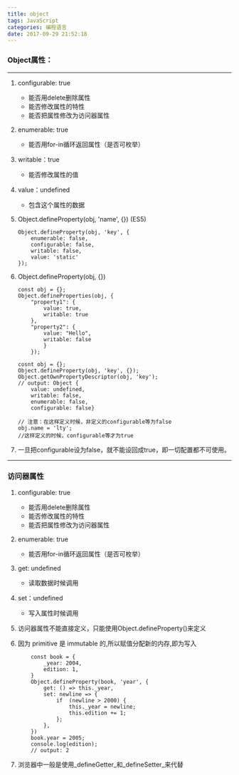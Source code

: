 ```yaml
---
title: object
tags: JavaScript
categories: 编程语言
date: 2017-09-29 21:52:18
---
```


### Object属性：
---
1. configurable: true
	* 能否用delete删除属性
	* 能否修改属性的特性
	* 能否把属性修改为访问器属性
2. enumerable: true
	* 能否用for-in循环返回属性（是否可枚举）
3. writable：true
	* 能否修改属性的值
4. value：undefined
	* 包含这个属性的数据
5. Object.defineProperty(obj, 'name', {}) (ES5)

	```
	Object.defineProperty(obj, 'key', {
		enumerable: false,
		configurable: false,
		writable: false,
		value: 'static'
	});
	```
6. Object.defineProperty(obj, {})
	
	```
	const obj = {};
	Object.defineProperties(obj, {
		"property1": {
			value: true,
			writable: true
		},	
		"property2": {
			value: "Hello",
			writable: false
			}
		});	
	
	cosnt obj = {};
	Object.defineProperty(obj, 'key', {});
	Object.getOwnPropertyDescriptor(obj, 'key');			
	// output: Object {
		value: undefined, 
		writable: false, 
		enumerable: false, 
		configurable: false}
		
	// 注意：在这样定义时候，非定义的configurable等为false
	obj.name = 'lty';
	//这样定义的时候，configurable等才为true
	
	```
7. 一旦把configurable设为false，就不能设回成true，即一切配置都不可使用。

---
### 访问器属性
1. configurable: true
	* 能否用delete删除属性
	* 能否修改属性的特性
	* 能否把属性修改为访问器属性
2. enumerable: true
	* 能否用for-in循环返回属性（是否可枚举）
3. get: undefined
	* 读取数据时候调用
4. set：undefined
	* 写入属性时候调用
5. 访问器属性不能直接定义，只能使用Object.defineProperty()来定义
6. 因为 primitive 是 immutable 的,所以赋值分配新的内存,即为写入

	```
		const book = {
			_year: 2004,
			edition: 1,
		}
		Object.defineProperty(book, 'year', {
			get: () => this._year,
			set: newline => {
				if	(newline > 2000) {
					this._year = newline;
					this.edition += 1;
				};
			},
		})
		book.year = 2005;
		console.log(edition);
		// output: 2
	```
7. 浏览器中一般是使用_defineGetter_和_defineSetter_来代替	